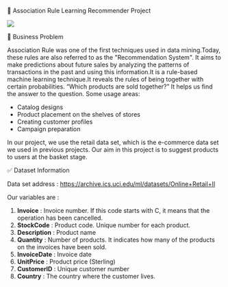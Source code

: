 :link: Association Rule Learning Recommender Project

![](https://camo.githubusercontent.com/db407b8095597c1ca11f3ce9983bc16957aa536241ba9f11c1fc14421f8474d1/68747470733a2f2f646174616d617468737461742e66696c65732e776f726470726573732e636f6d2f323031382f30322f756e7469746c65642e706e673f773d31313738)


 :file_folder:  Business Problem
 
Association Rule was one of the first techniques used in data mining.Today, these rules are also referred to as the "Recommendation System".
It aims to make predictions about future sales by analyzing the patterns of transactions in the past and using this information.It is a rule-based machine learning technique.It reveals the rules of being together with certain probabilities. “Which products are sold together?” It helps us find the answer to the question.
Some usage areas:

* Catalog designs
* Product placement on the shelves of stores
* Creating customer profiles
* Campaign preparation

In our project, we use the retail data set, which is the e-commerce data set we used in previous projects. Our aim in this project is to suggest products to users at the basket stage.

:white_check_mark:  Dataset Information

Data set address : https://archive.ics.uci.edu/ml/datasets/Online+Retail+II

Our variables are :

1. **Invoice** : Invoice number. If this code starts with C, it means that the operation has been cancelled.
2. **StockCode** : Product code. Unique number for each product.
3. **Description** : Product name
4. **Quantity** : Number of products. It indicates how many of the products on the invoices have been sold.
5. **InvoiceDate** : Invoice date
6. **UnitPrice** : Product price (Sterling)
7. **CustomerID** : Unique customer number
8. **Country** : The country where the customer lives.
